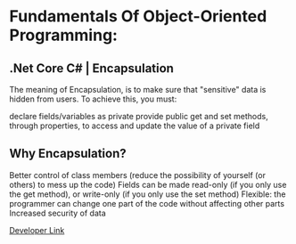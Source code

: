 # Fundamentals Of Object-Oriented Programming:  

## .Net Core C# | Encapsulation
The meaning of Encapsulation, is to make sure that "sensitive" data is hidden from users. To achieve this, you must:

declare fields/variables as private
provide public get and set methods, through properties, to access and update the value of a private field

## Why Encapsulation?
Better control of class members (reduce the possibility of yourself (or others) to mess up the code)
Fields can be made read-only (if you only use the get method), or write-only (if you only use the set method)
Flexible: the programmer can change one part of the code without affecting other parts
Increased security of data

[Developer Link](https://www.kemalsaybakan.com/)

